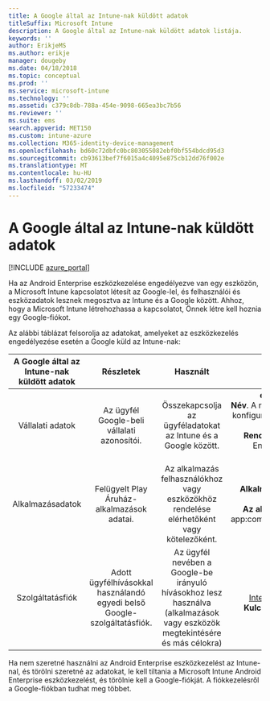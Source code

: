 ```yaml
---
title: A Google által az Intune-nak küldött adatok
titleSuffix: Microsoft Intune
description: A Google által az Intune-nak küldött adatok listája.
keywords: ''
author: ErikjeMS
ms.author: erikje
manager: dougeby
ms.date: 04/18/2018
ms.topic: conceptual
ms.prod: ''
ms.service: microsoft-intune
ms.technology: ''
ms.assetid: c379c8db-788a-454e-9098-665ea3bc7b56
ms.reviewer: ''
ms.suite: ems
search.appverid: MET150
ms.custom: intune-azure
ms.collection: M365-identity-device-management
ms.openlocfilehash: bd60c72dbfc0bc803055082ebf0bf554bdcd95d3
ms.sourcegitcommit: cb93613bef7f6015a4c4095e875cb12dd76f002e
ms.translationtype: MT
ms.contentlocale: hu-HU
ms.lasthandoff: 03/02/2019
ms.locfileid: "57233474"
---
```

# <a name="data-google-sends-to-intune"></a>A Google által az Intune-nak küldött adatok

[!INCLUDE [azure_portal](./includes/azure_portal.md)]

Ha az Android Enterprise eszközkezelése engedélyezve van egy eszközön, a Microsoft Intune kapcsolatot létesít az Google-lel, és felhasználói és eszközadatok lesznek megosztva az Intune és a Google között. Ahhoz, hogy a Microsoft Intune létrehozhassa a kapcsolatot, Önnek létre kell hoznia egy Google-fiókot.

Az alábbi táblázat felsorolja az adatokat, amelyeket az eszközkezelés engedélyezése esetén a Google küld az Intune-nak:


| A Google által az Intune-nak küldött adatok | Részletek | Használt | Példa |
|:---:|:---:|:---:|:---:|
| Vállalati adatok | Az ügyfél Google-beli vállalati azonosítói. | Összekapcsolja az ügyféladatokat az Intune és a Google között. | **enterpriseId** példa: LC04eik8a6.<br>**Név**. A rendszergazdának az Android Enterprise konfigurálásakor megadott neve. Példa: Kovács János.<br>**Rendszergazda e-mail címe**. Az Android Enterprise konfigurálásakor használt YourAdmin@gmail.com. |
| Alkalmazásadatok | Felügyelt Play Áruház-alkalmazások adatai. | Az alkalmazás felhasználókhoz vagy eszközökhöz rendelése elérhetőként vagy kötelezőként. | **Alkalmazásnév** példa: Contoso Warehouse Inventory Application.<br>**Az alkalmazás egyedi azonosítója** példa: app:com.Contoso.Warehouse.InventoryTracking |
| Szolgáltatásfiók | Adott ügyfélhívásokkal használandó egyedi belső Google-szolgáltatásfiók. | Az ügyfél nevében a Google-be irányuló hívásokhoz lesz használva (alkalmazások vagy eszközök megtekintésére és más célokra) | **Név** példa: InternalAccount@InternalService.com.<br>**Kulcsok** példa: ServiceAccountPassword |


Ha nem szeretné használni az Android Enterprise eszközkezelést az Intune-nal, és törölni szeretné az adatokat, le kell tiltania a Microsoft Intune Android Enterprise eszközkezelést, és törölnie kell a Google-fiókját. A fiókkezelésről a Google-fiókban tudhat meg többet.


